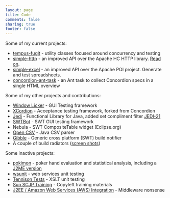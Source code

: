 ```yaml
---
layout: page
title: Code
comments: false
sharing: true
footer: false
---
```

Some of my current projects:

* [tempus-fugit](http://tempusfugitlibrary.org/) - utility classes focused around concurrency and testing
* [simple-http](https://github.com/tobyweston/simple-http) - an improved API over the Apache HC HTTP library. [Read on](http://baddotrobot.com/blog/2012/06/10/http-simple/).
* [simple-excel](https://github.com/tobyweston/simple-excel) - an improved API over the Apache POI project. Generate and test spreadsheets.
* [concordion-ant-task](http://badrobot.googlecode.com/svn/trunk/bad.robot/concordion-ant-task/manual/Overview.html) - an Ant task to collect Concordion specs in a single HTML overview


Some of my other projects and contributions:

* [Window Licker](http://code.google.com/p/windowlicker/) - GUI Testing framework
* [XCordion](http://code.google.com/p/xcordion/) - Acceptance testing framework, forked from Concordion
* [Jedi](http://jedi.codehaus.org/) - Functional Library for Java, added set compliment filter [JEDI-21](http://jira.codehaus.org/browse/JEDI-21)
* [SWTBot](http://www.eclipse.org/swtbot/) - SWT GUI testing framework
* Nebula - SWT CompositeTable widget (Eclipse.org)
* [Open CSV](http://opencsv.sourceforge.net/) - Java CSV parser
* [Gibble](http://code.google.com/p/gibble) - Generic cross platform (SWT) build notifier
* A couple of build radiators ([screen shots](builds.html))

Some inactive projects:

* [pokimon](http://sourceforge.net/projects/pokimon) - poker hand evaluation and statistical analysis, including a [J2ME version](pokimon.html)
* [wsunit](https://wsunit.dev.java.net/) - web services unit testing
* [Tennison Tests](http://tennison-tests.sourceforge.net/index.html) - XSLT unit testing
* [Sun SCJP Training](http://sourceforge.net/projects/scjp-course) - Copyleft training materials
* [J2EE / Amazon Web Services (AWS) Integration](http://sourceforge.net/projects/awsintegration) - Middleware nonsense